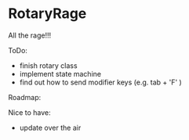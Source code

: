 # RotaryRage
All the rage!!!

ToDo:
* finish rotary class
* implement state machine
* find out how to send modifier keys (e.g. tab + 'F' ) 

Roadmap:


Nice to have:
* update over the air